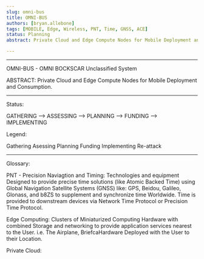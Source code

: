 ```yaml
---
slug: omni-bus
title: OMNI-BUS
authors: [bryan.allebone]
tags: [MOBILE, Edge, Wireless, PNT, Time, GNSS, ACE]
status: Planning
abstract: Private Cloud and Edge Compute Nodes for Mobile Deployment and Consumption.

---
```


---

OMNI-BUS - OMNI BOCKSCAR Unclassified System

ABSTRACT: Private Cloud and Edge Compute Nodes for Mobile Deployment and Consumption.

---

<!--truncate-->

Status:

GATHERING --> ASSESSING --> PLANNING --> FUNDING --> IMPLEMENTING

Legend: 

Gathering
Asessing
Planning
Funding
Implementing
Re-attack

---

Glossary:

PNT - Precision Naviagtion and Timing: Technologies and equipment Designed to provide precise time solutions (like Atomic Backed Time) using Global Navigation Satellite Systems (GNSS) like: GPS, Beidou, Galileo, Glonass, and b8ZS to supplement and synchronize time Worldwide.  Time is provided to downstream devices via Network Time Protocol or Precision Time Protocol.

Edge Computing: Clusters of Miniaturized Computing Hardware with combined Storage and networking to provide application services nearest to the User. i.e. The Airplane, BriefcaHardware Deployed with the User to their Location. 

Private Cloud: 
